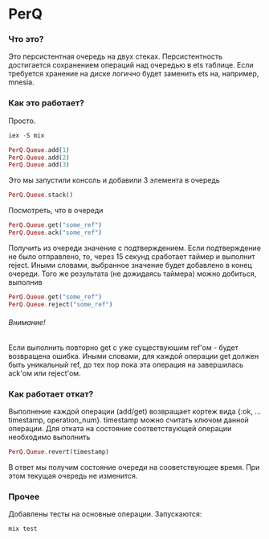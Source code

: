 # PerQ

### Что это?

Это персистентная очередь на двух стеках.
Персистентность достигается сохранением операций над очередью в ets таблице. Если требуется хранение на диске логично будет заменить ets на, например, mnesia.

### Как это работает?

Просто.

```elixir
iex -S mix

PerQ.Queue.add(1)
PerQ.Queue.add(2)
PerQ.Queue.add(3)
```
Это мы запустили консоль и добавили 3 элемента в очередь

```elixir
PerQ.Queue.stack()
```
Посмотреть, что в очереди

```elixir
PerQ.Queue.get("some_ref")
PerQ.Queue.ack("some_ref")
```
Получить из очереди значение с подтверждением. Если подтверждение не было отправлено, то, через 15 секунд сработает таймер и выполнит reject. Иными словами, выбранное значение будет добавлено в конец очереди. Того же результата (не дожидаясь таймера) можно добиться, выполнив

```elixir
PerQ.Queue.get("some_ref")
PerQ.Queue.reject("some_ref")
```
###### Внимание!
Если выполнить повторно get с уже существуюшим ref'ом - будет возвращена ошибка. Иными словами, для каждой операции get должен быть уникальный ref, до тех пор пока эта операция на завершилась ack'ом или reject'ом.

### Как работает откат?
Выполнение каждой операции (add/get) возвращает кортеж вида {:ok, ... timestamp, operation_num}. timestamp можно считать ключом данной операции. Для отката на состояние соответствующей операции необходимо выполнить

```elixir
PerQ.Queue.revert(timestamp)
```
В ответ мы получим состояние очереди на сооветствующее время. При этом текущая очередь не изменится.

### Прочее

Добавлены тесты на основные операции. Запускаются:

```elixir
mix test
```